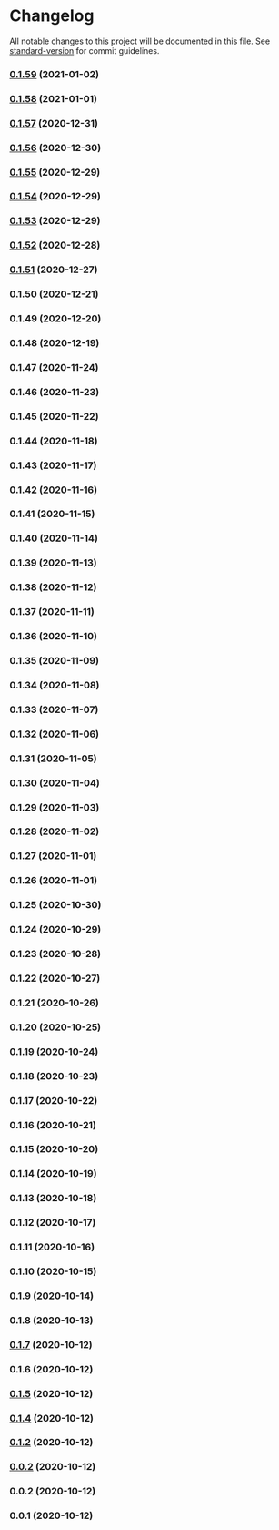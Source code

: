 # Changelog

All notable changes to this project will be documented in this file. See [standard-version](https://github.com/conventional-changelog/standard-version) for commit guidelines.

### [0.1.59](https://github.com/pahud/cdk-efs-assets/compare/v0.1.58...v0.1.59) (2021-01-02)

### [0.1.58](https://github.com/pahud/cdk-efs-assets/compare/v0.1.57...v0.1.58) (2021-01-01)

### [0.1.57](https://github.com/pahud/cdk-efs-assets/compare/v0.1.56...v0.1.57) (2020-12-31)

### [0.1.56](https://github.com/pahud/cdk-efs-assets/compare/v0.1.55...v0.1.56) (2020-12-30)

### [0.1.55](https://github.com/pahud/cdk-efs-assets/compare/v0.1.54...v0.1.55) (2020-12-29)

### [0.1.54](https://github.com/pahud/cdk-efs-assets/compare/v0.1.53...v0.1.54) (2020-12-29)

### [0.1.53](https://github.com/pahud/cdk-efs-assets/compare/v0.1.52...v0.1.53) (2020-12-29)

### [0.1.52](https://github.com/pahud/cdk-efs-assets/compare/v0.1.51...v0.1.52) (2020-12-28)

### [0.1.51](https://github.com/pahud/cdk-efs-assets/compare/v0.1.50...v0.1.51) (2020-12-27)

### 0.1.50 (2020-12-21)

### 0.1.49 (2020-12-20)

### 0.1.48 (2020-12-19)

### 0.1.47 (2020-11-24)

### 0.1.46 (2020-11-23)

### 0.1.45 (2020-11-22)

### 0.1.44 (2020-11-18)

### 0.1.43 (2020-11-17)

### 0.1.42 (2020-11-16)

### 0.1.41 (2020-11-15)

### 0.1.40 (2020-11-14)

### 0.1.39 (2020-11-13)

### 0.1.38 (2020-11-12)

### 0.1.37 (2020-11-11)

### 0.1.36 (2020-11-10)

### 0.1.35 (2020-11-09)

### 0.1.34 (2020-11-08)

### 0.1.33 (2020-11-07)

### 0.1.32 (2020-11-06)

### 0.1.31 (2020-11-05)

### 0.1.30 (2020-11-04)

### 0.1.29 (2020-11-03)

### 0.1.28 (2020-11-02)

### 0.1.27 (2020-11-01)

### 0.1.26 (2020-11-01)

### 0.1.25 (2020-10-30)

### 0.1.24 (2020-10-29)

### 0.1.23 (2020-10-28)

### 0.1.22 (2020-10-27)

### 0.1.21 (2020-10-26)

### 0.1.20 (2020-10-25)

### 0.1.19 (2020-10-24)

### 0.1.18 (2020-10-23)

### 0.1.17 (2020-10-22)

### 0.1.16 (2020-10-21)

### 0.1.15 (2020-10-20)

### 0.1.14 (2020-10-19)

### 0.1.13 (2020-10-18)

### 0.1.12 (2020-10-17)

### 0.1.11 (2020-10-16)

### 0.1.10 (2020-10-15)

### 0.1.9 (2020-10-14)

### 0.1.8 (2020-10-13)

### [0.1.7](https://github.com/pahud/cdk-efs-assets/compare/v0.1.6...v0.1.7) (2020-10-12)

### 0.1.6 (2020-10-12)

### [0.1.5](https://github.com/pahud/cdk-efs-assets/compare/v0.1.4...v0.1.5) (2020-10-12)

### [0.1.4](https://github.com/pahudnet/cdk-efs-assets/compare/v0.1.2...v0.1.4) (2020-10-12)

### [0.1.2](https://github.com/pahudnet/cdk-efs-assets/compare/v0.1.0...v0.1.2) (2020-10-12)

### [0.0.2](https://github.com/pahudnet/cdk-efs-assets/compare/v0.0.1...v0.0.2) (2020-10-12)

### 0.0.2 (2020-10-12)

### 0.0.1 (2020-10-12)
